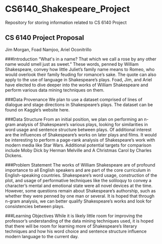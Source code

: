 # CS6140_Shakespeare_Project
Repository for storing information related to CS 6140 Project 

## CS 6140 Project Proposal
Jim Morgan, Foad Namjoo, Ariel Oconitrillo

###Introduction
“What's in a name? That which we call a rose by any other name would smell just as sweet.” These words, penned by William Shakespeare, convey how little Juliet’s family name means to Romeo, who would overlook their family feuding for romance’s sake. The quote can also apply to the use of language in Shakespeare’s plays. Foad, Jim, and Ariel have elected to dive deeper into the works of William Shakespeare and perform various data mining techniques on them.

###Data Provenance
We plan to use a dataset comprised of lines of dialogue and stage directions in Shakespeare’s plays. The dataset can be found on Kaggle’s website here.

###Data Structure
From an initial position, we plan on performing an n-gram analysis of Shakespeare’s various plays, looking for similarities in word usage and sentence structure between plays. Of additional interest are the influences of Shakespeare’s works on later plays and films. It would be interesting to perform a page-rank analysis of Shakespeare’s work with modern media like Star Wars. Additional potential targets for comparison include Moby Dick by Herman Melville and A Christmas Carol by Charles Dickens.

###Problem Statement
The works of William Shakespeare are of profound importance to all English speakers and are part of the core curriculum in English-speaking countries. Shakespeare’s word usage, construction of the plot, and usage of performative techniques like the soliloquy to convey a character’s mental and emotional state were all novel devices at the time. However, some questions remain about Shakespeare’s authorship, such as whether they were penned by one man or several. It is hoped that through n-gram analysis, we can better qualify Shakespeare’s works and look for consistencies between plays.

###Learning Objectives
While it is likely little room for improving the professor’s understanding of the data mining techniques used, it is hoped that there will be room for learning more of Shakespeare’s literary techniques and how his word choice and sentence structure influence modern language to the current day. 
